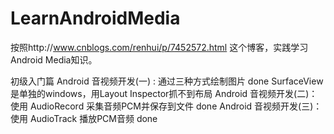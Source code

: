 # LearnAndroidMedia
按照http://www.cnblogs.com/renhui/p/7452572.html 这个博客，实践学习Android Media知识。

初级入门篇
    Android 音视频开发(一) : 通过三种方式绘制图片 done
        SurfaceView是单独的windows，用Layout Inspector抓不到布局
   Android 音视频开发(二)：使用 AudioRecord 采集音频PCM并保存到文件 done
   Android 音视频开发(三)：使用 AudioTrack 播放PCM音频 done